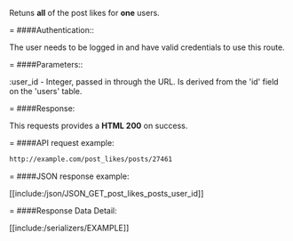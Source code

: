 <!-- --- title: GET /post_likes/posts/:user_id -->

Retuns **all** of the post likes for **one** users.

=
####Authentication::

The user needs to be logged in and have valid credentials to use this route.

=
####Parameters::

:user_id - Integer, passed in through the URL. Is derived from the 'id' field on the 'users' table.

=
####Response:

This requests provides a <strong>HTML 200</strong> on success.

=
####API request example:
```html
http://example.com/post_likes/posts/27461
```

=
####JSON response example:

[[include:/json/JSON_GET_post_likes_posts_user_id]]

=
####Response Data Detail:

[[include:/serializers/EXAMPLE]]